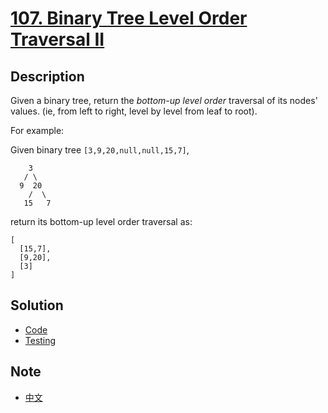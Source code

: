 # [107. Binary Tree Level Order Traversal II](https://leetcode.com/problems/binary-tree-level-order-traversal-ii/description/)

## Description

Given a binary tree, return the _bottom-up level order_ traversal of its nodes' values. (ie, from left to right, level by level from leaf to root).

For example:  

Given binary tree `[3,9,20,null,null,15,7]`,  
```
    3
   / \
  9  20
    /  \
   15   7
```

return its bottom-up level order traversal as:  
```
[
  [15,7],
  [9,20],
  [3]
]
```

## Solution
- [Code](binarytreelevelordertraversalii.go)
- [Testing](binarytreelevelordertraversalii_test.go)

## Note
- [中文](NOTE_Ch-zh.md)
